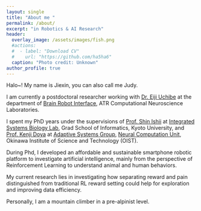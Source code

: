 ```yaml
---
layout: single
title: "About me "
permalink: /about/
excerpt: "in Robotics & AI Research"
header:
  overlay_image: /assets/images/fish.png
  #actions:
  #  - label: "Download CV"
  #    url: "https://github.com/ha5ha6"
  caption: "Photo credit: Unknown"
author_profile: true
---
```


Halo~! My name is Jiexin, you can also call me Judy.

I am currently a postdoctoral researcher working with [Dr. Eiji Uchibe](https://researchmap.jp/uchibe/) at the department of [Brain Robot Interface](https://bicr.atr.jp/bri/), ATR Computational Neuroscience Laboratories.

I spent my PhD years under the supervisions of [Prof. Shin Ishii](http://ishiilab.jp/member/ishii/) at [Integrated Systems Biology Lab](http://ishiilab.jp/kyoto/en/), Grad School of Informatics, Kyoto University, and [Prof. Kenji Doya](https://groups.oist.jp/ncu/kenji-doya) at [Adaptive Systems Group](https://groups.oist.jp/ncu/adaptive-systems-group), [Neural Computation Unit](https://groups.oist.jp/ncu), Okinawa Institute of Science and Technology (OIST).

During Phd, I developed an affordable and sustainable smartphone robotic platform to investigate artificial intelligence, mainly from the perspective of Reinforcement Learning to understand animal and human behaviors.

My current research lies in investigating how separating reward and pain distinguished from traditional RL reward setting could help for exploration and improving data efficiency.

Personally, I am a mountain climber in a pre-alpinist level.
